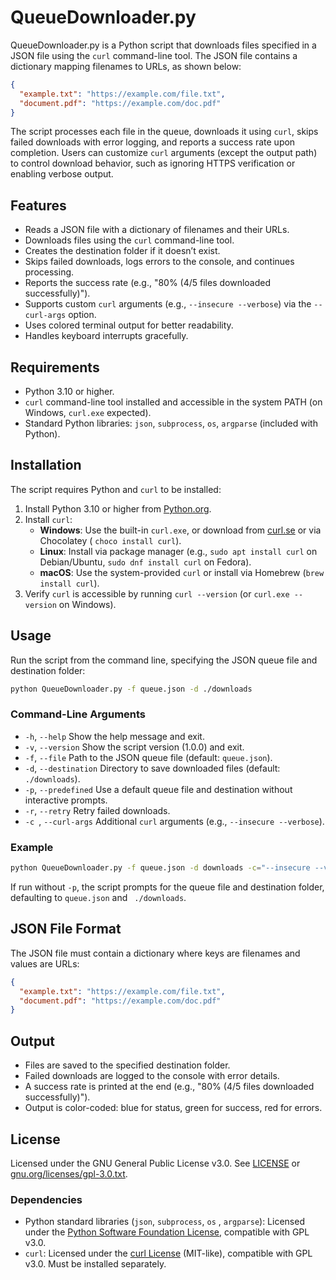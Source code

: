 # QueueDownloader.py

QueueDownloader.py is a Python script that downloads files specified in a JSON file using the `curl` command-line tool.
The JSON file contains a dictionary mapping filenames to URLs, as shown below:

```json
{
  "example.txt": "https://example.com/file.txt",
  "document.pdf": "https://example.com/doc.pdf"
}
```

The script processes each file in the queue, downloads it using `curl`, skips failed downloads with error logging, and
reports a success rate upon completion. Users can customize `curl` arguments (except the output path) to control
download behavior, such as ignoring HTTPS verification or enabling verbose output.

## Features

- Reads a JSON file with a dictionary of filenames and their URLs.
- Downloads files using the `curl` command-line tool.
- Creates the destination folder if it doesn’t exist.
- Skips failed downloads, logs errors to the console, and continues processing.
- Reports the success rate (e.g., "80% (4/5 files downloaded successfully)").
- Supports custom `curl` arguments (e.g., `--insecure --verbose`) via the `--curl-args` option.
- Uses colored terminal output for better readability.
- Handles keyboard interrupts gracefully.

## Requirements

- Python 3.10 or higher.
- `curl` command-line tool installed and accessible in the system PATH (on Windows, `curl.exe` expected).
- Standard Python libraries: `json`, `subprocess`, `os`, `argparse` (included with Python).

## Installation

The script requires Python and `curl` to be installed:

1. Install Python 3.10 or higher from [Python.org](https://www.python.org/).
2. Install `curl`:
    - **Windows**: Use the built-in `curl.exe`, or download from [curl.se](https://curl.se) or via Chocolatey (
      `choco install curl`).
    - **Linux**: Install via package manager (e.g., `sudo apt install curl` on Debian/Ubuntu, `sudo dnf install curl` on
      Fedora).
    - **macOS**: Use the system-provided `curl` or install via Homebrew (`brew install curl`).
3. Verify `curl` is accessible by running `curl --version` (or `curl.exe --version` on Windows).

## Usage

Run the script from the command line, specifying the JSON queue file and destination folder:

```bash
python QueueDownloader.py -f queue.json -d ./downloads
```

### Command-Line Arguments

- `-h`, `--help` Show the help message and exit.
- `-v`, `--version` Show the script version (1.0.0) and exit.
- `-f`, `--file` Path to the JSON queue file (default: `queue.json`).
- `-d`, `--destination` Directory to save downloaded files (default: `./downloads`).
- `-p`, `--predefined` Use a default queue file and destination without interactive prompts.
- `-r`, `--retry` Retry failed downloads.
- `-c `, `--curl-args` Additional `curl` arguments (e.g., `--insecure --verbose`).

### Example

```bash
python QueueDownloader.py -f queue.json -d downloads -c="--insecure --verbose"
```

If run without `-p`, the script prompts for the queue file and destination folder, defaulting to `queue.json` and `
./downloads`.

## JSON File Format

The JSON file must contain a dictionary where keys are filenames and values are URLs:

```json
{
  "example.txt": "https://example.com/file.txt",
  "document.pdf": "https://example.com/doc.pdf"
}
```

## Output

- Files are saved to the specified destination folder.
- Failed downloads are logged to the console with error details.
- A success rate is printed at the end (e.g., "80% (4/5 files downloaded successfully)").
- Output is color-coded: blue for status, green for success, red for errors.

## License

Licensed under the GNU General Public License v3.0. See [LICENSE](LICENSE.txt)
or [gnu.org/licenses/gpl-3.0.txt](https://www.gnu.org/licenses/gpl-3.0.txt).

### Dependencies

- Python standard libraries (`json`, `subprocess`, `os` , `argparse`): Licensed under
  the [Python Software Foundation License](https://docs.python.org/3/license.html), compatible with GPL v3.0.
- `curl`: Licensed under the [curl License](https://curl.se/docs/copyright.html) (MIT-like), compatible with GPL v3.0.
  Must be installed separately.
